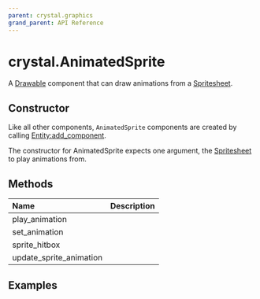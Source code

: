 ```yaml
---
parent: crystal.graphics
grand_parent: API Reference
---
```


# crystal.AnimatedSprite

A [Drawable](/crystal/api/graphics/drawable) component that can draw animations from a [Spritesheet](crystal/api/assets/spritesheet).

## Constructor

Like all other components, `AnimatedSprite` components are created by calling [Entity:add_component](/crystal/api/ecs/entity_add_component).

The constructor for AnimatedSprite expects one argument, the [Spritesheet](/crystal/api/assets/spritesheet) to play animations from.

## Methods

| Name                    | Description |
| :---------------------- | :---------- |
| play_animation          |             |
| set_animation           |             |
| sprite_hitbox           |             |
| update_sprite_animation |             |

## Examples

```lua

```
